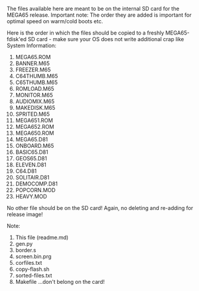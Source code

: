 The files available here are meant to be on the internal SD card for the MEGA65 release.
Important note: The order they are added is important for optimal speed on warm/cold boots etc.

Here is the order in which the files should be copied to a freshly MEGA65-fdisk'ed SD card - make
sure your OS does not write additional crap like System Information:

1. MEGA65.ROM
2. BANNER.M65
3. FREEZER.M65
4. C64THUMB.M65
5. C65THUMB.M65
6. ROMLOAD.M65
7. MONITOR.M65
8. AUDIOMIX.M65
9. MAKEDISK.M65
10. SPRITED.M65
11. MEGA651.ROM
12. MEGA652.ROM
13. MEGA650.ROM
14. MEGA65.D81
15. ONBOARD.M65
16. BASIC65.D81
17. GEOS65.D81
18. ELEVEN.D81
19. C64.D81
20. SOLITAIR.D81
21. DEMOCOMP.D81
22. POPCORN.MOD
23. HEAVY.MOD

No other file should be on the SD card! Again, no deleting and re-adding for release image!

Note:

1. This file (readme.md)
2. gen.py
3. border.s
4. screen.bin.prg
5. corfiles.txt
6. copy-flash.sh
7. sorted-files.txt
8. Makefile
...don't belong on the card!
